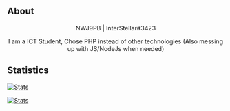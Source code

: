 ## About

<p align="center">
    NWJ9PB | InterStellar#3423
</p>
<p align="center">
I am a ICT Student, Chose PHP instead of other technologies (Also messing up with JS/NodeJs when needed)
</p>

<p align="center">
    
## Statistics
    
[![Stats](https://github-readme-stats.vercel.app/api?username=NWJ9PB&show_icons=true&count_private=true&hide_border=true&icon_color=00FFFF&bg_color=000000&title_color=ffffff&text_color=bbbbbb&border_radius=0)](https://github.com/nwj9pb)

[![Stats](https://github-readme-stats.vercel.app/api/top-langs/?username=NWJ9PB&layout=compact&hide_border=true&icon_color=00FFFF&bg_color=000000&title_color=ffffff&text_color=bbbbbb&border_radius=0&hide_title=true)](https://github.com/nwj9pb)

</p>
